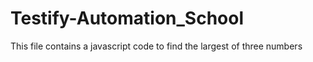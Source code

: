 # Testify-Automation_School

This file contains a javascript code to find the largest of three numbers